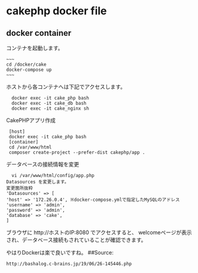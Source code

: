 # cakephp docker file
## docker container
コンテナを起動します。

    ~~~
    cd /docker/cake
    docker-compose up
    ~~~
   
ホストから各コンテナへは下記でアクセスします。

  ~~~
    docker exec -it cake_php bash
    docker exec -it cake_db bash
    docker exec -it cake_nginx sh
  ~~~
  
  CakePHPアプリ作成
  
   ~~~
    [host]
    docker exec -it cake_php bash
    [container]
    cd /var/www/html
    composer create-project --prefer-dist cakephp/app .
  ~~~
  データベースの接続情報を変更
  ~~~
    vi /var/www/html/config/app.php
  Datasources を変更します。
  変更箇所抜粋
  'Datasources' => [
  'host' => '172.26.0.4', ※docker-compose.ymlで指定したMySQLのアドレス
  'username' => 'admin',
  'password' => 'admin',
  'database' => 'cake',
  ]
  ~~~
  ブラウザに http://ホストのIP:8080 でアクセスすると、 welcomeページが表示され、データベース接続もされていることが確認できます。

やはりDockerは楽で良いですね。
##Source:
~~~
http://bashalog.c-brains.jp/19/06/26-145446.php
~~~

